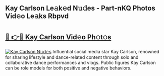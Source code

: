 ## Kay Carlson Le𝚊k𝚎d N𝚞𝚍es - Part-nKQ Photos Vid𝚎o Le𝚊ks Rbpvd

# <h2><a href="http://fbdtma.evod.top/?m=Kay+Carlson">🔗 👉🔴 Kay Carlson Vid𝚎o Ph𝚘t𝚘s</a></h2>

[![Kay Carlson N𝚞d𝚎s](https://i.imgur.com/8V9OHl7.gif)](http://fbdtma.evod.top/?m=Kay+Carlson)
Influential social media star Kay Carlson, renowned for sharing lifestyle and dance-related content through solo and collaborative dance performances and vlogs. Public figures Kay Carlson can be role models for both positive and negative behaviors. 
